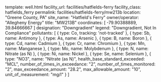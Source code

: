 template: well.html
facility_url: facilities/hatfields-ferry
facility_class: hatfields_ferry
permalink: facilities/hatfields-ferry/mw213b
location: "Greene County, PA"
site_name: "Hatfield's Ferry"
owner/operator: "Allegheny Energy"
title: "MW213B"
coordinates: [
  -79.90388889,
  39.84666667
]
designation: "Downgradient"
legend: "Downgradient, Not In Compliance"
pollutants: [
  {
    type: Co,
    tracking: 'not-tracked'
  },
  {
    type: Sb,
    name: Antimony
  },
  {
    type: As,
    name: Arsenic
  },
  {
    type: B,
    name: Boron
  },
  {
    type: Cd,
    name: Cadmium
  },
  {
    type: Cr,
    name: Chromium
  },
  {
    type: Mn,
    name: Manganese
  },
  {
    type: Mo,
    name: Molybdenum
  },
  {
    type: N,
    name: Nitrate (as N)
  },
  {
    type: Ni,
    name: Nickel
  },
  {
    type: Se,
    name: Selenium
  },
  {
  type: "NO3",
  name: "Nitrate (as N)",
  health_base_standard_exceeded: "MCL",
  number_of_times_in_exceedance: "2",
  number_of_times_monitored: "2",
  max_exceedance_amount: "28.2",
  max_allowable_amount: "10",
  unit_of_measurement: "mg/l"
  }
]

